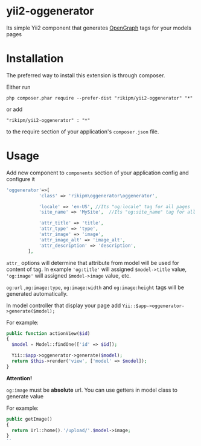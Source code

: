 # yii2-oggenerator
Its simple Yii2 component that generates [OpenGraph](http://ogp.me/) tags for your models pages

# Installation
The preferred way to install this extension is through composer.

Either run

```
php composer.phar require --prefer-dist "rikipm/yii2-oggenerator" "*"
```
or add

```
"rikipm/yii2-oggenerator" : "*"
```
to the require section of your application's `composer.json` file.

# Usage

Add new component to `components` section of your application config and configure it

```php
'oggenerator'=>[
            'class' => 'rikipm\oggenerator\oggenerator',

            'locale' => 'en-US', //Its "og:locale" tag for all pages
            'site_name' => 'MySite',  //Its "og:site_name" tag for all pages

            'attr_title' => 'title',
            'attr_type' => 'type',
            'attr_image' => 'image',
            'attr_image_alt' => 'image_alt',
            'attr_description' => 'description',
        ],
```

`attr_` options will determine that attribute from model will be used for content of tag. 
In example `'og:title'` will assigned `$model->title` value, `'og:image'` will assigned `$model->image` value, etc.

`og:url` ,`og:image:type`, `og:image:width` and `og:image:height` tags will be generated automatically.



In model controller that display your page add `Yii::$app->oggenerator->generate($model);`

For example:
```php
public function actionView($id)
{
  $model = Model::findOne(['id' => $id]);

  Yii::$app->oggenerator->generate($model);
  return $this->render('view', ['model' => $model]);
}
```

**Attention!**

`og:image` must be **absolute** url. You can use getters in model class to generate value

For example:
```php
public getImage()
{
  return Url::home().'/upload/'.$model->image;
}
``
